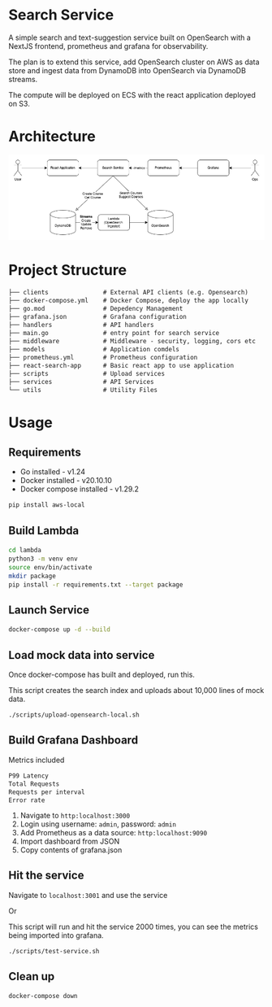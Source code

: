 # Search Service

A simple search and text-suggestion service built on OpenSearch with a NextJS frontend, prometheus and grafana for observability. 

The plan is to extend this service, add OpenSearch cluster on AWS as data store and ingest data from DynamoDB into OpenSearch via DynamoDB streams.

The compute will be deployed on ECS with the react application deployed on S3. 

# Architecture

![Architecture](./assets/SearchServiceArchitecture.png)

# Project Structure


```
├── clients               # External API clients (e.g. Opensearch)
├── docker-compose.yml    # Docker Compose, deploy the app locally
├── go.mod                # Depedency Management
├── grafana.json          # Grafana configuration
├── handlers              # API handlers
├── main.go               # entry point for search service
├── middleware            # Middleware - security, logging, cors etc
├── models                # Application comdels
├── prometheus.yml        # Prometheus configuration
├── react-search-app      # Basic react app to use application
├── scripts               # Upload services
├── services              # API Services
└── utils                 # Utility Files
```

# Usage 

## Requirements

* Go installed - v1.24
* Docker installed - v20.10.10
* Docker compose installed - v1.29.2

``` bash
pip install aws-local
```

## Build Lambda

``` bash
cd lambda
python3 -m venv env
source env/bin/activate
mkdir package
pip install -r requirements.txt --target package 
```

## Launch Service

``` bash
docker-compose up -d --build
``` 

## Load mock data into service

Once docker-compose has built and deployed, run this. 

This script creates the search index and uploads about 10,000 lines of mock data. 

``` bash
./scripts/upload-opensearch-local.sh
``` 

## Build Grafana Dashboard

Metrics included 

```
P99 Latency
Total Requests
Requests per interval
Error rate
```

1. Navigate to `http:localhost:3000`
2. Login using username: `admin`, password: `admin` 
3. Add Prometheus as a data source: `http:localhost:9090`
4. Import dashboard from JSON
5. Copy contents of grafana.json

## Hit the service

Navigate to `localhost:3001` and use the service

Or 

This script will run and hit the service 2000 times, you can see the metrics being imported into grafana.

``` bash
./scripts/test-service.sh
```

## Clean up

``` bash 
docker-compose down
```
